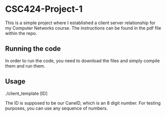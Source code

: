 # CSC424-Project-1
This is a simple project where I established a client server relationship for my Computer Networks course. 
The instructions can be found in the pdf file within the repo.

## Running the code
In order to run the code, you need to download the files and simply compile them and run them. 

## Usage
./client_template [ID]

The ID is supposed to be our CaneID, which is an 8 digit number. For testing purposes, you can use any sequence of numbers.
